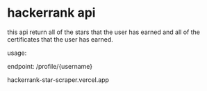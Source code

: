 # hackerrank api

this api return all of the stars that the user has earned 
and all of the certificates that the user has earned.


usage: 

endpoint: 
/profile/{username}

hackerrank-star-scraper.vercel.app

